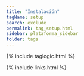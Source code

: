 ```yaml
---
title: "Instalación"
tagName: setup
search: exclude
permalink: tag_setup.html
sidebar: plataforma_sidebar
folder: tags
---
```

{% include taglogic.html %}

{% include links.html %}
